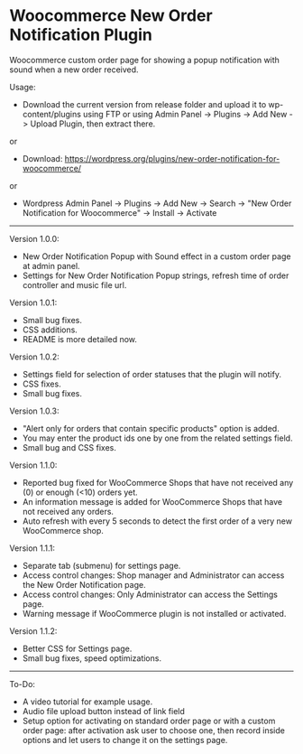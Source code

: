 # Woocommerce New Order Notification Plugin

Woocommerce custom order page for showing a popup notification with sound when a new order received. 

Usage: 

- Download the current version from release folder and upload it to wp-content/plugins using FTP or using Admin Panel -> Plugins -> Add New -> Upload Plugin, then extract there.

or

- Download: https://wordpress.org/plugins/new-order-notification-for-woocommerce/

or

- Wordpress Admin Panel -> Plugins -> Add New -> Search -> "New Order Notification for Woocommerce" -> Install -> Activate

---

Version 1.0.0:

- New Order Notification Popup with Sound effect in a custom order page at admin panel.
- Settings for New Order Notification Popup strings, refresh time of order controller and music file url.

Version 1.0.1:

- Small bug fixes.
- CSS additions.
- README is more detailed now.

Version 1.0.2:

- Settings field for selection of order statuses that the plugin will notify.
- CSS fixes.
- Small bug fixes.

Version 1.0.3:

- "Alert only for orders that contain specific products" option is added.
- You may enter the product ids one by one from the related settings field.
- Small bug and CSS fixes.

Version 1.1.0:

- Reported bug fixed for WooCommerce Shops that have not received any (0) or enough (<10) orders yet.
- An information message is added for WooCommerce Shops that have not received any orders.
- Auto refresh with every 5 seconds to detect the first order of a very new WooCommerce shop.

Version 1.1.1:

- Separate tab (submenu) for settings page.
- Access control changes: Shop manager and Administrator can access the New Order Notification page.
- Access control changes: Only Administrator can access the Settings page.
- Warning message if WooCommerce plugin is not installed or activated.

Version 1.1.2:

- Better CSS for Settings page.
- Small bug fixes, speed optimizations.

---

To-Do: 
- A video tutorial for example usage.
- Audio file upload button instead of link field
- Setup option for activating on standard order page or with a custom order page: after activation ask user to choose one, then record inside options and let users to change it on the settings page.
